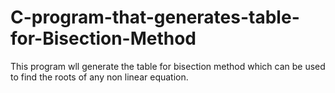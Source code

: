 # C-program-that-generates-table-for-Bisection-Method
This program wll generate the table for bisection method which can be used to
find the roots of any non linear equation.
